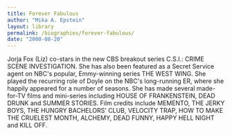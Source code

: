 ```yaml
---
title: Forever Fabulous
author: "Mika A. Epstein"
layout: library
permalink: /biographies/forever-fabulous/
date: "2000-08-20"
---
```


Jorja Fox (Liz) co-stars in the new CBS breakout series C.S.I.: CRIME SCENE INVESTIGATION. She has also been featured as a Secret Service agent on NBC's popular, Emmy-winning series THE WEST WING. She played the recurring role of Doyle on the NBC's long-running ER, where she happily appeared for a number of seasons. She has made several made-for-TV films and mini-series including HOUSE OF FRANKENSTEIN, DEAD DRUNK and SUMMER STORIES. Film credits include MEMENTO, THE JERKY BOYS, THE HUNGRY BACHELORS' CLUB, VELOCITY TRAP, HOW TO MAKE THE CRUELEST MONTH, ALCHEMY, DEAD FUNNY, HAPPY HELL NIGHT and KILL OFF.
